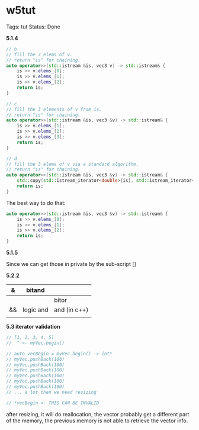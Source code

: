 # w5tut

Tags: tut
Status: Done

**5.1.4**

```cpp
// b
// fill the 3 elems of v.
// return "is" for chaining.
auto operator>>(std::istream &is, vec3 v) -> std::istream& {
    is >> v.elems_[0];
    is >> v.elems_[1];
    is >> v.elems_[2];
    return is;
}
```

```cpp
// c
// fill the 3 elements of v from is.
// return "is" for chaining.
auto operator>>(std::istream &is, vec3 &v) -> std::istream& {
    is >> v.elems_[1];
    is >> v.elems_[2];
    is >> v.elems_[3];
    return is;
}
```

```cpp
// d
// fill the 3 elems of v via a standard algorithm.
// return "is" for chaining.
auto operator>>(std::istream &is, vec3 &v) -> std::istream& {
    std::copy(std::istream_iterator<double>{is}, std::istream_iterator<double>{}, v.elems_);
    return is;
}
```

The best way to do that:

```cpp
auto operator>>(std::istream &is, vec3 &v) -> std::istream& {
    is >> v.elems_[0];
    is >> v.elems_[1];
    is >> v.elems_[2];
    return is;
}
```

**5.1.5**

Since we can get those in private by the sub-script []

**5.2.2**

| & | bitand |  |
| --- | --- | --- |
| | | bitor |  |
| && | logic and | and (in c++) |
| || | logic or | or (in c++) |

**5.3 iterator validation**

```cpp
// [1, 2, 3, 4, 5]
//  ^ <- myVec.begin()

// auto vecBegin = myVec.begin() -> int*
// myVec.pushBack(100)
// myVec.pushBack(100)
// myVec.pushBack(100)
// myVec.pushBack(100)
// myVec.pushBack(100)
// myVec.pushBack(100)
// ... a lot then we need resizing

// *vecBegin <- THIS CAN BE INVALID
```

after resizing, it will do reallocation, the vector probably get a different part of the memory, the previous memory is not able to retrieve the vector info.